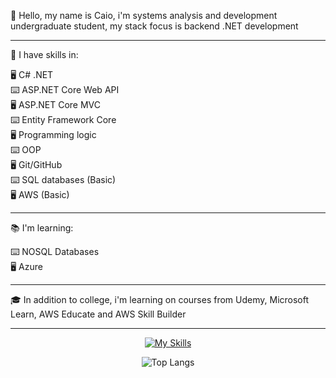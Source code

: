 :wave: Hello, my name is Caio, i'm systems analysis and development undergraduate student, my stack focus is backend .NET development  

---

📖 I have skills in: 

:desktop_computer: C# .NET   
:keyboard: ASP.NET Core Web API    
:desktop_computer: ASP.NET Core MVC       
:keyboard: Entity Framework Core     
:desktop_computer: Programming logic   
:keyboard: OOP   
:desktop_computer: Git/GitHub   
:keyboard: SQL databases (Basic)   
:desktop_computer:  AWS (Basic)   

---

📚 I'm learning:    

:keyboard: NOSQL Databases    
:desktop_computer: Azure    

---

:mortar_board: In addition to college, i'm learning on courses from Udemy, Microsoft Learn, AWS Educate and AWS Skill Builder

---
<div align="center">

[![My Skills](https://skillicons.dev/icons?i=dotnet,cs,visualstudio,aws,github)](https://skillicons.dev)  

![Top Langs](https://github-readme-stats.vercel.app/api/top-langs/?username=caiomolinaro&theme=transparent&layout=compact)

</div>

